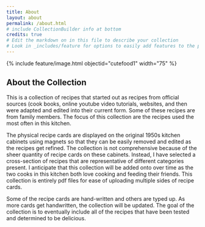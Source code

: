 ```yaml
---
title: About
layout: about
permalink: /about.html
# include CollectionBuilder info at bottom
credits: true
# Edit the markdown on in this file to describe your collection
# Look in _includes/feature for options to easily add features to the page
---
```


{% include feature/image.html objectid="cutefood1" width="75" %}


## About the Collection

This is a collection of recipes that started out as recipes from official sources (cook books, online youtube video tutorials, websites, and then were adapted and edited into their current form.  Some of these recipes are from family members.  The focus of this collection are the recipes used the most often in this kitchen.  

The physical recipe cards are displayed on the original 1950s kitchen cabinets using magnets so that they can be easily removed and edited as the recipes get refined.  The collection is not comprehensive because of the sheer quantity of recipe cards on these cabinets.  Instead, I have selected a cross-section of recipes that are representative of different categories present. I anticipate that this collection will be added onto over time as the two cooks in this kitchen both love cooking and feeding their friends. This collection is entirely pdf files for ease of uploading multiple sides of recipe cards. 

Some of the recipe cards are hand-written and others are typed up. As more cards get handwritten, the collection will be updated. The goal of the collection is to eventually include all of the recipes that have been tested and determined to be delicious.  

